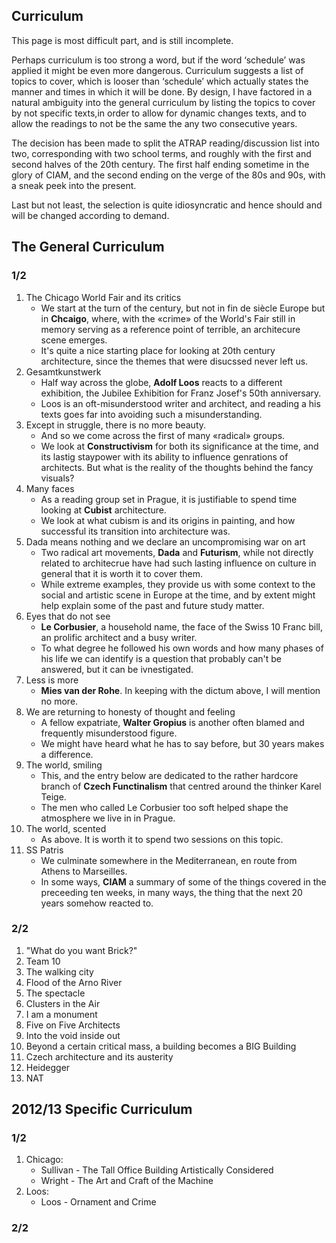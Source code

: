 ## Curriculum

This page is most difficult part, and is still incomplete.

Perhaps curriculum is too strong a word, but if the word ‘schedule’ was applied
it might be even more dangerous. Curriculum suggests a list of topics to cover,
which is looser than ‘schedule’ which actually states the manner and times in
which it will be done. By design, I have factored in a natural ambiguity into
the general curriculum by listing the topics to cover by not specific texts,in order
to allow for dynamic changes texts, and to allow the readings to not be the
same the any two consecutive years.

The decision has been made to split the ATRAP reading/discussion list into two,
corresponding with two school terms, and roughly with the first and second
halves of the 20th century. The first half ending sometime in the glory of
CIAM, and the second ending on the verge of the 80s and 90s, with a sneak peek
into the present.

Last but not least, the selection is quite idiosyncratic and hence should and
will be changed according to demand.

## The General Curriculum

### 1/2

1. The Chicago World Fair and its critics
    * We start at the turn of the century, but not in fin de siècle Europe but
      in **Chcaigo**, where, with the «crime» of the World's Fair still in memory
      serving as a reference point of terrible, an architecure scene emerges.
    * It's quite a nice starting place for looking at 20th century
      architecture, since the themes that were disucssed never left us.
1. Gesamtkunstwerk
    * Half way across the globe, **Adolf Loos** reacts to a different
      exhibition, the Jubilee Exhibition for Franz Josef's 50th anniversary.
    * Loos is an oft-misunderstood writer and architect, and reading a his
      texts goes far into avoiding such a misunderstanding.
1. Except in struggle, there is no more beauty.
    * And so we come across the first of many «radical» groups.
    * We look at **Constructivism** for both its significance at the time, and
      its lastig staypower with its ability to influence genrations of
      architects. But what is the reality of the thoughts behind the fancy
      visuals?
1. Many faces
    * As a reading group set in Prague, it is justifiable to spend time looking
      at **Cubist** architecture.
    * We look at what cubism is and its origins in painting, and how successful
      its transition into architecture was.
1. Dada means nothing and we declare an uncompromising war on art
    * Two radical art movements, **Dada** and **Futurism**, while not directly
      related to architecrue have had such lasting influence on culture in
      general that it is worth it to cover them.
    * While extreme examples, they provide us with some context to the social
      and artistic scene in Europe at the time, and by extent might help
      explain some of the past and future study matter.
1. Eyes that do not see
    * **Le Corbusier**, a household name, the face of the Swiss 10 Franc bill,
      an prolific architect and a busy writer.
    * To what degree he followed his own words and how many phases of his life
      we can identify is a question that probably can't be answered, but it can
      be ivnestigated.
1. Less is more
    * **Mies van der Rohe**. In keeping with the dictum above, I will mention
      no more.
1. We are returning to honesty of thought and feeling
    * A fellow expatriate, **Walter Gropius** is another often blamed and
      frequently misunderstood figure.
    * We might have heard what he has to say before, but 30 years makes a
      difference.
1. The world, smiling
    * This, and the entry below are dedicated to the rather hardcore branch of
      **Czech Functinalism** that centred around the thinker Karel Teige.
    * The men who called Le Corbusier too soft helped shape the atmosphere we
      live in in Prague.
1. The world, scented
    * As above. It is worth it to spend two sessions on this topic.
1. SS Patris
    * We culminate somewhere in the Mediterranean, en route from Athens to
      Marseilles.
    * In some ways, **CIAM** a summary of some of the things
      covered in the preceeding ten weeks, in many ways, the thing that the
      next 20 years somehow reacted to.


### 2/2

1. "What do you want Brick?"
1. Team 10
1. The walking city
1. Flood of the Arno River
1. The spectacle
1. Clusters in the Air
1. I am a monument
1. Five on Five Architects
1. Into the void inside out
1. Beyond a certain critical mass, a building becomes a BIG Building
1. Czech architecture and its austerity
1. Heidegger
1. NAT


## 2012/13 Specific Curriculum

### 1/2

1. Chicago:
    * Sullivan - The Tall Office Building Artistically Considered
    * Wright - The Art and Craft of the Machine
1. Loos:
    * Loos - Ornament and Crime



### 2/2
